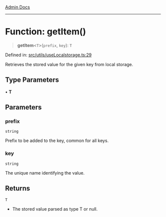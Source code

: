 [Admin Docs](/)

***

# Function: getItem()

> **getItem**\<`T`\>(`prefix`, `key`): `T`

Defined in: [src/utils/useLocalstorage.ts:29](https://github.com/PalisadoesFoundation/talawa-admin/blob/main/src/utils/useLocalstorage.ts#L29)

Retrieves the stored value for the given key from local storage.

## Type Parameters

• **T**

## Parameters

### prefix

`string`

Prefix to be added to the key, common for all keys.

### key

`string`

The unique name identifying the value.

## Returns

`T`

- The stored value parsed as type T or null.

